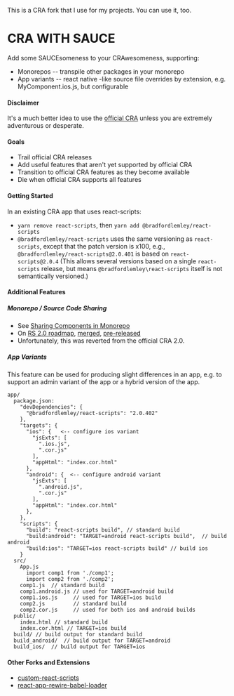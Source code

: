 This is a CRA fork that I use for my projects.  You can use it, too.

# CRA WITH SAUCE
Add some SAUCEsomeness to your CRAwesomeness, supporting:
* Monorepos -- transpile other packages in your monorepo
* App variants -- react native -like source file overrides by extension, e.g. MyComponent.ios.js, but configurable

#### Disclaimer
It's a much better idea to use the [official CRA](https://github.com/facebook/create-react-app) unless you are extremely adventurous or desperate.

#### Goals
* Trail official CRA releases
* Add useful features that aren't yet supported by official CRA
* Transition to official CRA features as they become available
* Die when official CRA supports all features

#### Getting Started
In an existing CRA app that uses react-scripts:
* ```yarn remove react-scripts```, then ```yarn add @bradfordlemley/react-scripts```
* ```@bradfordlemley/react-scripts``` uses the same versioning as ```react-scripts```, except that the patch version is x100, e.g., ```@bradfordlemley/react-scripts@2.0.401``` is based on ```react-scripts@2.0.4```  (This allows several versions based on a single ```react-scripts``` release, but means ```@bradfordlemley\react-scripts``` itself is not semantically versioned.)

#### Additional Features
##### Monorepo / Source Code Sharing
   * See [Sharing Components in Monorepo]( https://github.com/facebook/create-react-app/blob/next/packages/react-scripts/template/README.md#sharing-components-in-a-monorepo)
   * On [RS 2.0 roadmap](https://github.com/facebook/create-react-app/issues/3815), [merged](https://github.com/facebook/create-react-app/pull/3741), [pre-released](https://github.com/facebook/create-react-app/issues/3815#issuecomment-363631534)
   * Unfortunately, this was reverted from the official CRA 2.0.

##### App Variants
This feature can be used for producing slight differences in an app, e.g. to support an admin variant of the app or a hybrid version of the app.
```
app/
  package.json:
    "devDependencies": {
      "@bradfordlemley/react-scripts": "2.0.402"
    },
    "targets": {
      "ios": {   <-- configure ios variant
        "jsExts": [
          ".ios.js",
          ".cor.js"
        ],
        "appHtml": "index.cor.html"
      },
      "android": {  <-- configure android variant
        "jsExts": [
          ".android.js",
          ".cor.js"
        ],
        "appHtml": "index.cor.html"
      },
    },
    "scripts": {
      "build": "react-scripts build", // standard build
      "build:android": "TARGET=android react-scripts build",  // build android
      "build:ios": "TARGET=ios react-scripts build" // build ios
    }
  src/
    App.js
      import comp1 from './comp1';
      import comp2 from './comp2';
    comp1.js  // standard build
    comp1.android.js // used for TARGET=android build
    comp1.ios.js     // used for TARGET=ios build
    comp2.js         // standard build
    comp2.cor.js     // used for both ios and android builds
  public/
    index.html // standard build
    index.cor.html // TARGET=ios build
  build/ // build output for standard build
  build_android/  // build output for TARGET=android
  build_ios/  // build output for TARGET=ios
```

#### Other Forks and Extensions
* [custom-react-scripts](https://github.com/kitze/custom-react-scripts)
* [react-app-rewire-babel-loader](https://github.com/dashed/react-app-rewire-babel-loader)
